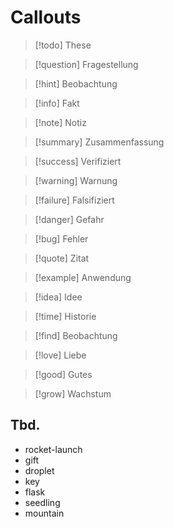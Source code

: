 # Callouts

> [!todo] These

> [!question] Fragestellung

> [!hint] Beobachtung

> [!info] Fakt

> [!note] Notiz

> [!summary] Zusammenfassung

> [!success] Verifiziert

> [!warning] Warnung

> [!failure] Falsifiziert

> [!danger] Gefahr

> [!bug] Fehler

> [!quote] Zitat

> [!example] Anwendung

> [!idea] Idee

> [!time] Historie

> [!find] Beobachtung

> [!love] Liebe

> [!good] Gutes

> [!grow] Wachstum

## Tbd.

- rocket-launch
- gift
- droplet
- key
- flask
- seedling
- mountain